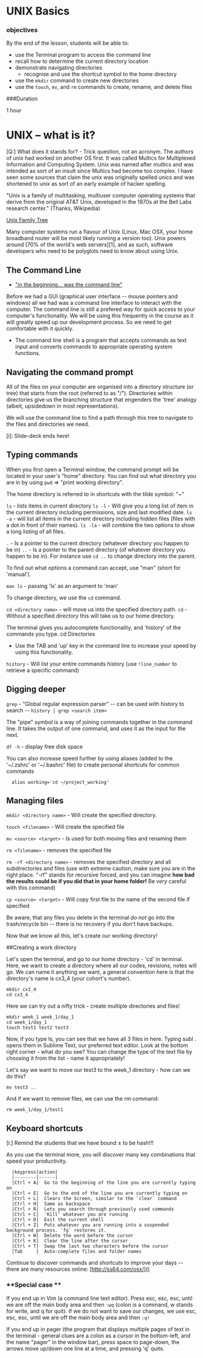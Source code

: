 # UNIX Basics
### objectives

By the end of the lesson, students will be able to:

* use the Terminal program to access the command line
* recall how to determine the current directory location
* demonstrate navigating directories
  - recognise and use the shortcut symbol to the home directory
* use the `mkdir` command to create new directories
* use the `touch`, `mv`, and `rm` commands to create, rename, and delete files

###Duration

1 hour

# UNIX – what is it?

[Q:] What does it stands for? - Trick question, not an acronym. The authors of unix had worked on another OS first. It was called Multics for Multiplexed Information and Computing System. Unix was named after multics and was intended as sort of an insult since Multics had become too complex. I have seen some sources that claim the unix was originally spelled unics and was shortened to unix as sort of an early example of hacker spelling.

"Unix is a family of multitasking, multiuser computer operating systems that derive from the original AT&T Unix, developed in the 1970s at the Bell Labs research center." (Thanks, Wikipedia)

[Unix Family Tree](http://www.computerworld.com/article/2524660/operating-systems/the-unix-family-tree.html)

Many computer systems run a flavour of Unix (Linux, Mac OSX, your home broadband router will be most likely running a version too). Unix powers around [70% of the world's web servers][1], and as such, software developers who need to be polyglots need to know about using Unix.


## The Command Line

- ["in the beginning... was the command line"](http://en.wikipedia.org/wiki/In_the_Beginning..._Was_the_Command_Line)

Before we had a GUI (graphical user interface -- mouse pointers and windows) all we had was a command line interface to interact with the computer. The command line is still a prefered way for quick access to your computer's functionality. We will be using this frequently in the course as it will greatly speed up our development process. So we need to get comfortable with it quickly.

- The command line shell is a program that accepts commands as text input and converts commands to appropriate operating system functions.


## Navigating the command prompt

All of the files on your computer are organised into a directory structure (or tree) that starts from the root (referred to as "/"). Directories within directories give us the branching structure that engenders the 'tree' analogy (albeit, upsidedown in most representations).

We will use the command line to find a path through this tree to navigate to the files and directories we need.

[i]: Slide-deck ends here!


## Typing commands

When you first open a Terminal window, the command prompt will be located in your user's "home" directory. You can find out what directory you are in by using `pwd` => "print working directory".

The home directory is referred to in shortcuts with the tilde symbol: "~"

`ls` - lists items in current directory
`ls -l` - Will give you a long list of item in the current directory including permissions, size and last modified date.
`ls -a` - will list all items in the current directory including hidden files (files with a dot in front of their names).
`ls -la` - will combine the two options to show a long listing of all files.

`.` - Is a pointer to the current directory (whatever directory you happen to be in)
`..` - Is a pointer to the parent directory (of whatever directory you happen to be in). For instance use `cd ..` to change directory into the parent.

To find out what options a command can accept, use "man" (short for 'manual').

`man ls` - passing 'ls' as an argument to 'man' 

To change directory, we use the `cd` command.

`cd <directory name>` - will move us into the specified directory path.
`cd` - Without a specified directory this will take us to our home directory.

The terminal gives you autocomplete functionality, and 'history' of the commands you type.
cd Directories
  - Use the TAB and 'up' key in the command line to increase your speed by using this functionality.

`history` - Will list your entire commands history (use `!line_number` to retrieve a specific command)


## Digging deeper

`grep` - "Global regular expression parser" -- can be used with history to search -- `history | grep <search item>`

The "pipe" symbol is a way of joining commands together in the command line. It takes the output of one command, and uses it as the input for the next.

`df -h` - display free disk space

You can also increase speed further by using aliases (added to the '~/.zshrc' or '~/.bashrc' file) to create personal shortcuts for common commands

```
  alias working='cd ~/project_working'
```


## Managing files

`mkdir <directory name>` - Will create the specified directory.

`touch <filename>` - Will create the specified file

`mv <source> <target>` - Is used for both moving files and renaming them

`rm <filename>` - removes the specified file

`rm -rf <directory name>` - removes the specified directory and all subdirectories and files (use with extreme caution, make sure you are in the right place. "-rf" stands for recursive forced, and you can imagine **how bad the results could be if you did that in your home folder!** Be _very_ careful with this command)

`cp <source> <target>` - Will copy first file to the name of the second file if specified

Be aware, that any files you delete in the terminal *do not* go into the trash/recycle bin -- there is no recovery if you don't have backups.

Now that we know all this, let's create our working directory!

##Creating a work directory

Let's open the terminal, and go to our home directory - 'cd' in terminal. Here, we want to create a directory where all our codes, revisions, notes will go. We can name it anything we want, a general convention here is that the directory's name is cx3_4 (your cohort's number).

```
mkdir cx3_4
cd cx3_4
```

Here we can try out a nifty trick - create multiple directories and files!

```
mkdir week_1 week_1/day_1
cd week_1/day_1
touch test1 test2 test3
```

Now, if you type ls, you can see that we have all 3 files in here. Typing subl . opens them in Sublime Text, our preferred text editor.
Look at the bottom right corner - what do you see?
You can change the type of the text file by choosing it from the list - name it appropriately!

Let's say we want to move our test3 to the week_1 directory - how can we do this?

```
mv test3 ..
```

And if we want to remove files, we can use the rm command:

```
rm week_1/day_1/test1
```



## Keyboard shortcuts

[i:] Remind the students that we have bound ± to be hash!!!

As you use the terminal more, you will discover many key combinations that speed your productivity.

```
  |keypress|action|
  |--------|------|
  |Ctrl + A|  Go to the beginning of the line you are currently typing on
  |Ctrl + E|  Go to the end of the line you are currently typing on
  |Ctrl + L|  Clears the Screen, similar to the `clear` command
  |Ctrl + H|  Same as backspace
  |Ctrl + R|  Lets you search through previously used commands
  |Ctrl + C|  'Kill' whatever you are running
  |Ctrl + D|  Exit the current shell
  |Ctrl + Z|  Puts whatever you are running into a suspended background process. `fg` restores it.
  |Ctrl + W|  Delete the word before the cursor
  |Ctrl + K|  Clear the line after the cursor
  |Ctrl + T|  Swap the last two characters before the cursor
  |Tab     |  Auto-complete files and folder names
```

Continue to discover commands and shortcuts to improve your days -- there are many resources online: [http://ss64.com/osx/]()


### **Special case **  

If you end up in Vim (a command line text editor). Press esc, esc, esc, until we are off the main body area and then `:wq` (colon is a command, w stands for write, and q for quit). If we do not want to save our changes, we use esc, esc, esc, until we are off the main body area and then `:q!`

If you end up in pager (the program that displays multiple pages of text in the terminal - general clues are a colon as a cursor in the bottom-left, and the name "pager" in the window bar), press space to page-down, the arrows move up/down one line at a time, and pressing 'q' quits.
